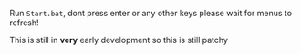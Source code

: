 Run `Start.bat`, dont press enter or any other keys please wait for menus to refresh!

This is still in **very** early development so this is still patchy
